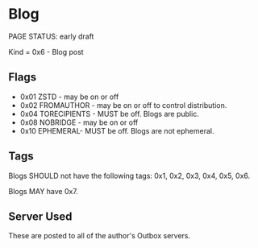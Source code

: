 # Blog

<status>PAGE STATUS: early draft</status>

Kind = 0x6 - Blog post

## Flags

* 0x01 ZSTD - may be on or off
* 0x02 FROMAUTHOR - may be on or off to control distribution.
* 0x04 TORECIPIENTS - MUST be off. Blogs are public.
* 0x08 NOBRIDGE - may be on or off
* 0x10 EPHEMERAL- MUST be off. Blogs are not ephemeral.

## Tags

Blogs SHOULD not have the following tags: 0x1, 0x2, 0x3, 0x4, 0x5, 0x6.

Blogs MAY have 0x7.

## Server Used

These are posted to all of the author's Outbox servers.
